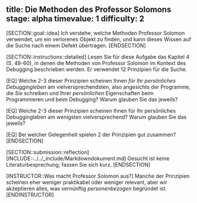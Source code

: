 title: Die Methoden des Professor Solomons 
stage: alpha
timevalue: 1
difficulty: 2
---
[SECTION::goal::idea]
Ich verstehe, welche Methoden Professor Solomon verwendet, um ein verlorenes Objekt zu finden, und
kann dieses Wissen auf die Suche nach einem Defekt übertragen.
[ENDSECTION]

[SECTION::instructions::detailed]
Lesen Sie für diese Aufgabe das Kapitel 4 (S. 49-60), in denen die Methoden von 
Professor Solomon im Kontext des Debugging beschrieben werden.
Er verwendet 12 Prinzipien für die Suche.

[EQ] Welche 2-3 dieser Prinzipien scheinen Ihnen _für Ihr persönliches Debuggingleben_
am vielversprechendsten, also angesichts der Programme, die _Sie_ schreiben und Ihrer
_persönlichen_ Eigenschaften beim Programmieren und beim Debugging?
Warum glauben Sie das jeweils?

[EQ] Welche 2-3 dieser Prinzipien scheinen Ihnen für Ihr persönliches Debuggingleben
am wenigsten vielversprechend?
Warum glauben Sie das jeweils?

[EQ] Bei welcher Gelegenheit spielen 2 der Prinzipien gut zusammen?
[ENDSECTION]

[SECTION::submission::reflection]
[INCLUDE::../../_include/Markdowndokument.md]
Gesucht ist keine Literaturbesprechung; fassen Sie sich kurz.
[ENDSECTION]

[INSTRUCTOR::Was macht Professor Solomon aus?]
Manche der Prinzipien scheinen eher weniger praktikabel oder weniger relevant,
aber wir akzeptieren alles, was vernünftig _personenbezogen_ begründet ist.
[ENDINSTRUCTOR]
